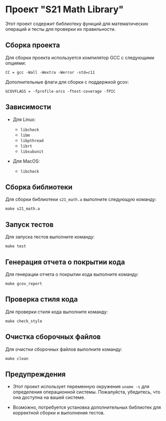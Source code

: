 # Проект "S21 Math Library"

Этот проект содержит библиотеку функций для математических операций и тесты для проверки их правильности.

## Сборка проекта

Для сборки проекта используется компилятор GCC с следующими опциями:

```
CC = gcc -Wall -Wextra -Werror -std=c11
```

Дополнительные флаги для сборки с поддержкой gcov:

```
GCOVFLAGS = -fprofile-arcs -ftest-coverage -fPIC
```

## Зависимости

- Для Linux:
    - `libcheck`
    - `libm`
    - `libpthread`
    - `librt`
    - `libsubunit`

- Для MacOS:
    - `libcheck`

## Сборка библиотеки

Для сборки библиотеки `s21_math.a` выполните следующую команду:

```
make s21_math.a
```

## Запуск тестов

Для запуска тестов выполните команду:

```
make test
```

## Генерация отчета о покрытии кода

Для генерации отчета о покрытии кода выполните команду:

```
make gcov_report
```

## Проверка стиля кода

Для проверки стиля кода выполните команду:

```
make check_style
```

## Очистка сборочных файлов

Для очистки сборочных файлов выполните команду:

```
make clean
```

## Предупреждения

- Этот проект использует переменную окружения `uname -s` для определения операционной системы. Пожалуйста, убедитесь, что она доступна на вашей системе.

- Возможно, потребуется установка дополнительных библиотек для корректной сборки и выполнения тестов.

